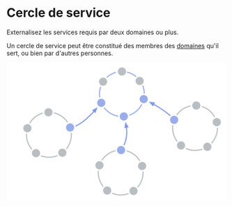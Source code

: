 # Cercle de service

<summary>
Externalisez les services requis par deux domaines ou plus.
</summary>

Un cercle de service peut être constitué des membres des [domaines](glossary:domain) qu'il sert, ou bien par d'autres personnes.

![Cercle de service](img/structural-patterns/service-circle.png)
